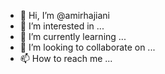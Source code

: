 - 👋 Hi, I’m @amirhajiani
- 👀 I’m interested in ...
- 🌱 I’m currently learning ...
- 💞️ I’m looking to collaborate on ...
- 📫 How to reach me ...

<!---
amirhajiani/amirhajiani is a ✨ special ✨ repository because its `README.md` (this file) appears on your GitHub profile.
You can click the Preview link to take a look at your changes.
--->

